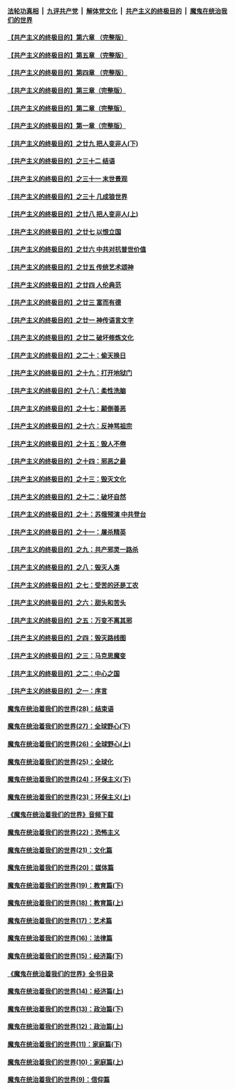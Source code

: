 

####  [法轮功真相](../../../../basic/blob/master/README.md?t=05050601) &nbsp;|&nbsp; [九评共产党](../../../../9ping.md/blob/master/README.md?t=05050601) &nbsp;|&nbsp; [解体党文化](../../../../jtdwh.md/blob/master/README.md?t=05050601)  &nbsp;|&nbsp; [共产主义的终极目的](../../../../gczydzjmd.md/blob/master/README.md?t=05050601) &nbsp;|&nbsp; [魔鬼在统治我们的世界](../../../../mgztzwmdsj.md/blob/master/README.md?t=05050601) 

#### [【共产主义的终极目的】第六章 （完整版）](../pages/nsc422/n11428913.md?t=05050601) 

#### [【共产主义的终极目的】第五章 （完整版）](../pages/nsc422/n11428912.md?t=05050601) 

#### [【共产主义的终极目的】第四章 （完整版）](../pages/nsc422/n11428907.md?t=05050601) 

#### [【共产主义的终极目的】第三章（完整版）](../pages/nsc422/n11428848.md?t=05050601) 

#### [【共产主义的终极目的】第二章（完整版）](../pages/nsc422/n11428831.md?t=05050601) 

#### [【共产主义的终极目的】第一章（完整版）](../pages/nsc422/n11417651.md?t=05050601) 

#### [【共产主义的终极目的】之廿九 把人变非人(下)](../pages/nsc422/n11344140.md?t=05050601) 

#### [【共产主义的终极目的】之三十二 结语](../pages/nsc422/n11360535.md?t=05050601) 

#### [【共产主义的终极目的】之三十一 末世景观](../pages/nsc422/n11351129.md?t=05050601) 

#### [【共产主义的终极目的】之三十 几成狼世界](../pages/nsc422/n11348280.md?t=05050601) 

#### [【共产主义的终极目的】之廿八 把人变非人(上)](../pages/nsc422/n11340492.md?t=05050601) 

#### [【共产主义的终极目的】之廿七 以恨立国](../pages/nsc422/n11336944.md?t=05050601) 

#### [【共产主义的终极目的】之廿六 中共对抗普世价值](../pages/nsc422/n11324785.md?t=05050601) 

#### [【共产主义的终极目的】之廿五 传统艺术颂神](../pages/nsc422/n11296396.md?t=05050601) 

#### [【共产主义的终极目的】之廿四 人伦典范](../pages/nsc422/n11296397.md?t=05050601) 

#### [【共产主义的终极目的】之廿三 富而有德](../pages/nsc422/n11283598.md?t=05050601) 

#### [【共产主义的终极目的】之廿一 神传语言文字](../pages/nsc422/n11263265.md?t=05050601) 

#### [【共产主义的终极目的】之廿二 破坏修炼文化](../pages/nsc422/n11245728.md?t=05050601) 

#### [【共产主义的终极目的】之二十：偷天换日](../pages/nsc422/n11238846.md?t=05050601) 

#### [【共产主义的终极目的】之十九：打开地狱门](../pages/nsc422/n11206376.md?t=05050601) 

#### [【共产主义的终极目的】之十八：柔性洗脑](../pages/nsc422/n11199994.md?t=05050601) 

#### [【共产主义的终极目的】之十七：颠倒善恶](../pages/nsc422/n11179782.md?t=05050601) 

#### [【共产主义的终极目的】之十六：反神骂祖宗](../pages/nsc422/n11166798.md?t=05050601) 

#### [【共产主义的终极目的】之十五：毁人不倦](../pages/nsc422/n11166792.md?t=05050601) 

#### [【共产主义的终极目的】之十四：邪恶之最](../pages/nsc422/n11150249.md?t=05050601) 

#### [【共产主义的终极目的】之十三：毁灭文化](../pages/nsc422/n11135227.md?t=05050601) 

#### [【共产主义的终极目的】之十二：破坏自然](../pages/nsc422/n11135214.md?t=05050601) 

#### [【共产主义的终极目的】之十：苏俄预演 中共登台](../pages/nsc422/n11118424.md?t=05050601) 

#### [【共产主义的终极目的】之十一：屠杀精英](../pages/nsc422/n11118442.md?t=05050601) 

#### [【共产主义的终极目的】之九：共产邪灵一路杀](../pages/nsc422/n11114139.md?t=05050601) 

#### [【共产主义的终极目的】之八：毁灭人类](../pages/nsc422/n11108503.md?t=05050601) 

#### [【共产主义的终极目的】之七：受苦的还是工农](../pages/nsc422/n11101809.md?t=05050601) 

#### [【共产主义的终极目的】之六：甜头和苦头](../pages/nsc422/n11096971.md?t=05050601) 

#### [【共产主义的终极目的】之五：万变不离其邪](../pages/nsc422/n11091285.md?t=05050601) 

#### [【共产主义的终极目的】之四：毁灭路线图](../pages/nsc422/n11086284.md?t=05050601) 

#### [【共产主义的终极目的】之三：马克思魔变](../pages/nsc422/n11061941.md?t=05050601) 

#### [【共产主义的终极目的】之二：中心之国](../pages/nsc422/n11047728.md?t=05050601) 

#### [【共产主义的终极目的】之一：序言](../pages/nsc422/n11086077.md?t=05050601) 

#### [魔鬼在统治着我们的世界(28)：结束语](../pages/nsc422/n10936246.md?t=05050601) 

#### [魔鬼在统治着我们的世界(27)：全球野心(下)](../pages/nsc422/n10928319.md?t=05050601) 

#### [魔鬼在统治着我们的世界(26)：全球野心(上)](../pages/nsc422/n10900318.md?t=05050601) 

#### [魔鬼在统治着我们的世界(25)：全球化](../pages/nsc422/n10788205.md?t=05050601) 

#### [魔鬼在统治着我们的世界(24)：环保主义(下)](../pages/nsc422/n10695307.md?t=05050601) 

#### [魔鬼在统治着我们的世界(23)：环保主义(上)](../pages/nsc422/n10688613.md?t=05050601) 

#### [《魔鬼在统治着我们的世界》音频下载](../pages/nsc422/n10635553.md?t=05050601) 

#### [魔鬼在统治着我们的世界(22)：恐怖主义](../pages/nsc422/n10614727.md?t=05050601) 

#### [魔鬼在统治着我们的世界(21)：文化篇](../pages/nsc422/n10597706.md?t=05050601) 

#### [魔鬼在统治着我们的世界(20)：媒体篇](../pages/nsc422/n10586579.md?t=05050601) 

#### [魔鬼在统治着我们的世界(19)：教育篇(下)](../pages/nsc422/n10564808.md?t=05050601) 

#### [魔鬼在统治着我们的世界(18)：教育篇(上)](../pages/nsc422/n10526970.md?t=05050601) 

#### [魔鬼在统治着我们的世界(17)：艺术篇](../pages/nsc422/n10499093.md?t=05050601) 

#### [魔鬼在统治着我们的世界(16)：法律篇](../pages/nsc422/n10485969.md?t=05050601) 

#### [魔鬼在统治着我们的世界(15)：经济篇(下)](../pages/nsc422/n10469975.md?t=05050601) 

#### [《魔鬼在统治着我们的世界》全书目录](../pages/nsc422/n10464261.md?t=05050601) 

#### [魔鬼在统治着我们的世界(14)：经济篇(上)](../pages/nsc422/n10457370.md?t=05050601) 

#### [魔鬼在统治着我们的世界(13)：政治篇(下)](../pages/nsc422/n10448270.md?t=05050601) 

#### [魔鬼在统治着我们的世界(12)：政治篇(上)](../pages/nsc422/n10444576.md?t=05050601) 

#### [魔鬼在统治着我们的世界(11)：家庭篇(下)](../pages/nsc422/n10440961.md?t=05050601) 

#### [魔鬼在统治着我们的世界(10)：家庭篇(上)](../pages/nsc422/n10435448.md?t=05050601) 

#### [魔鬼在统治着我们的世界(9)：信仰篇](../pages/nsc422/n10432159.md?t=05050601) 

